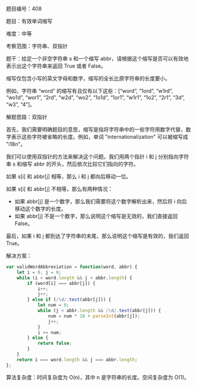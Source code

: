 题目编号：408

题目：有效单词缩写

难度：中等

考察范围：字符串、双指针

题干：给定一个非空字符串 s 和一个缩写 abbr，请根据这个缩写是否可以有效地表示出这个字符串来返回 True 或者 False。

缩写仅包含小写的英文字母和数字，缩写的全长比原字符串的长度要小。

例如，字符串 “word” 的缩写有且仅有以下这些：[“word”, “1ord”, “w1rd”, “wo1d”, “wor1”, “2rd”, “w2d”, “wo2”, “1o1d”, “1or1”, “w1r1”, “1o2”, “2r1”, “3d”, “w3”, “4”]。

解题思路：双指针

首先，我们需要明确题目的意思，缩写是指将字符串中的一些字符用数字代替，数字表示这些字符被省略的长度。例如，单词 "internationalization" 可以被缩写成 "i18n"。

我们可以使用双指针的方法来解决这个问题。我们用两个指针 i 和 j 分别指向字符串 s 和缩写 abbr 的开头，然后依次比较它们指向的字符。

如果 s[i] 和 abbr[j] 相等，那么 i 和 j 都向后移动一位。

如果 s[i] 和 abbr[j] 不相等，那么有两种情况：

- 如果 abbr[j] 是一个数字，那么我们需要将这个数字解析出来，然后将 i 向后移动这个数字的长度。
- 如果 abbr[j] 不是一个数字，那么说明这个缩写是无效的，我们直接返回 False。

最后，如果 i 和 j 都到达了字符串的末尾，那么说明这个缩写是有效的，我们返回 True。

解决方案：

```javascript
var validWordAbbreviation = function(word, abbr) {
    let i = 0, j = 0;
    while (i < word.length && j < abbr.length) {
        if (word[i] === abbr[j]) {
            i++;
            j++;
        } else if (/\d/.test(abbr[j])) {
            let num = 0;
            while (j < abbr.length && /\d/.test(abbr[j])) {
                num = num * 10 + parseInt(abbr[j]);
                j++;
            }
            i += num;
        } else {
            return false;
        }
    }
    return i === word.length && j === abbr.length;
};
```

算法复杂度：时间复杂度为 O(n)，其中 n 是字符串的长度。空间复杂度为 O(1)。